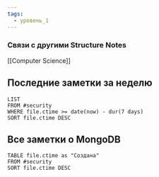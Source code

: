 ```yaml
---
tags:
  - уровень_1
---
```

### Связи с другими Structure Notes

[[Computer Science]]

## Последние заметки за неделю

```dataview
LIST
FROM #security   
WHERE file.ctime >= date(now) - dur(7 days)
SORT file.ctime DESC
```

## Все заметки о MongoDB

```dataview
TABLE file.ctime as "Создана"
FROM #security  
SORT file.ctime DESC
```
